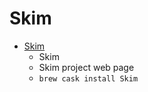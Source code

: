 # Skim
- [Skim](https://skim-app.sourceforge.io/)
  -  Skim
  - Skim project web page
  - `brew cask install Skim`
